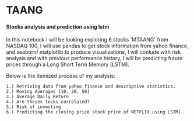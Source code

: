 # TAANG
#### Stocks analysis and prediction using lstm

In this notebook I will be looking exploring 6 stocks 'MTAANG' from NASDAQ 100, I will use pandas to get stock information from yahoo finance, and seaborn/ matplotlib to produce visualizations, I will conlude with risk analysis and with previous performance history, I will be predicting future prices through a Long Short Term Memory (LSTM).

Below is the itemized process of my analysis:

    1.) Retriving data from yahoo finance and descriptive statistics.
    2.) Moving Averages [10, 20, 50]
    3.) Average Daily Return
    4.) Are theses tocks correlated?
    5.) Risk of investing
    6.) Predicting the closing price stock price of NETFLIX using LSTM)
